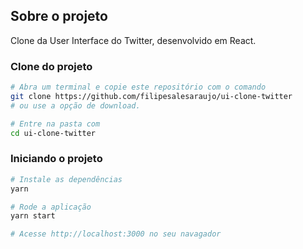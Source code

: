 ## Sobre o projeto

Clone da User Interface do Twitter, desenvolvido em React.

### **Clone do projeto**

```bash
# Abra um terminal e copie este repositório com o comando
git clone https://github.com/filipesalesaraujo/ui-clone-twitter
# ou use a opção de download.

# Entre na pasta com 
cd ui-clone-twitter
```

### **Iniciando o projeto**

```bash
# Instale as dependências
yarn

# Rode a aplicação
yarn start

# Acesse http://localhost:3000 no seu navagador
```